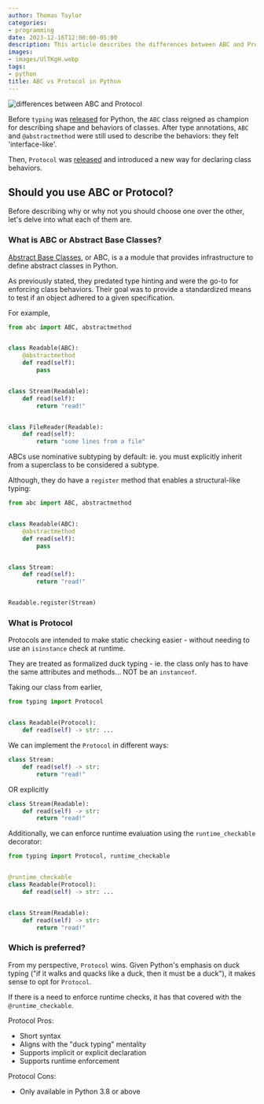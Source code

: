 ```yaml
---
author: Thomas Taylor
categories:
- programming
date: 2023-12-16T12:00:00-05:00
description: This article describes the differences between ABC and Protocol and when to use them in Python
images:
- images/UlTKgH.webp
tags:
- python
title: ABC vs Protocol in Python
---
```


![differences between ABC and Protocol](images/UlTKgH.webp)

Before `typing` was [released][1] for Python, the `ABC` class reigned as champion for describing shape and behaviors of classes. After type annotations, `ABC` and `@abstractmethod` were still used to describe the behaviors: they felt 'interface-like'.

Then, `Protocol` was [released][2] and introduced a new way for declaring class behaviors.

## Should you use ABC or Protocol?

Before describing why or why not you should choose one over the other, let's delve into what each of them are.

### What is ABC or Abstract Base Classes?

[Abstract Base Classes][3], or ABC, is a a module that provides infrastructure to define abstract classes in Python.

As previously stated, they predated type hinting and were the go-to for enforcing class behaviors. Their goal was to provide a standardized means to test if an object adhered to a given specification.

For example,

```python
from abc import ABC, abstractmethod


class Readable(ABC):
    @abstractmethod
    def read(self):
        pass


class Stream(Readable):
    def read(self):
        return "read!"


class FileReader(Readable):
    def read(self):
        return "some lines from a file"

```

ABCs use nominative subtyping by default: ie. you must explicitly inherit from a superclass to be considered a subtype.

Although, they do have a `register` method that enables a structural-like typing:

```python
from abc import ABC, abstractmethod


class Readable(ABC):
    @abstractmethod
    def read(self):
        pass


class Stream:
    def read(self):
        return "read!"


Readable.register(Stream)

```

### What is Protocol

Protocols are intended to make static checking easier - without needing to use an `isinstance` check at runtime.

They are treated as formalized duck typing - ie. the class only has to have the same attributes and methods... NOT be an `instanceof`.

Taking our class from earlier,

```python
from typing import Protocol


class Readable(Protocol):
    def read(self) -> str: ...

```

We can implement the `Protocol` in different ways:

```python
class Stream:
    def read(self) -> str:
        return "read!"

```

OR explicitly

```python
class Stream(Readable):
    def read(self) -> str:
        return "read!"

```

Additionally, we can enforce runtime evaluation using the `runtime_checkable` decorator:

```python
from typing import Protocol, runtime_checkable


@runtime_checkable
class Readable(Protocol):
    def read(self) -> str: ...


class Stream(Readable):
    def read(self) -> str:
        return "read!"

```

### Which is preferred?

From my perspective, `Protocol` wins. Given Python's emphasis on duck typing ("if it walks and quacks like a duck, then it must be a duck"), it makes sense to opt for `Protocol`.

If there is a need to enforce runtime checks, it has that covered with the `@runtime_checkable`.

Protocol Pros:
- Short syntax
- Aligns with the "duck typing" mentality
- Supports implicit or explicit declaration
- Supports runtime enforcement

Protocol Cons:
- Only available in Python 3.8 or above

[1]: https://docs.python.org/3/library/typing.html
[2]: https://peps.python.org/pep-0544/
[3]: https://docs.python.org/3/library/abc.html
